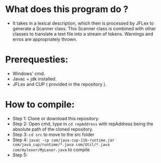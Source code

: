 # What does this program do ? 
- It takes in a lexical description, which then is processed by JFLex to generate a Scanner class. This Scanner class is combined
with other classes to translate a text file into a stream of tokens. Warnings and erros are appropriately thrown.

# Prerequesties:
- Windows' cmd.
- Javac + jdk installed.
- JFLex and CUP ( provided in the repository ).


# How to compile:
- Step 1: Clone or download this repository.
- Step 2: Open cmd, type in `cd repAddress` with repAddress being the absolute path of the cloned repository.
- Step 3: `cd src` to move to the src folder
- Step 4: `javac -cp com/java-cup-11b-runtime.jar com/java_cup/runtime/*.java com/Util/*.java com/mylexer/MyLexer.java` to compile
- Step 5: 
